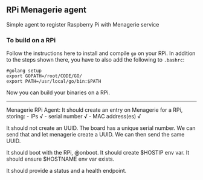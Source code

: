 ## RPi Menagerie agent
Simple agent to register Raspberry Pi with Menagerie service

### To build on a RPi
Follow the instructions here to install and compile `go` on your RPi. In addition to the steps shown there, you have to also add the following to `.bashrc`:

```
#golang setup
export GOPATH=/root/CODE/GO/
export PATH=/usr/local/go/bin:$PATH
```

Now you can build your binaries on a RPi.

---

Menagerie RPi Agent:
It should create an entry on Menagerie for a RPi, storing:
    - IPs √
    - serial number √
    - MAC address(es) √

It should not create an UUID. The board has a unique serial number. We can send that and let menagerie create a UUID. We can then send the same UUID.

It should boot with the RPi, @onboot.
It should create $HOSTIP env var.
It should ensure $HOSTNAME env var exists.

It should provide a status and a health endpoint.
